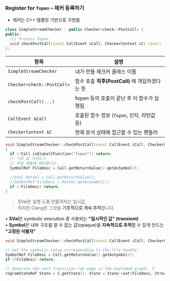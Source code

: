 ### Register for `fopen` – 체커 등록하기
- 체커는 C++ 템플릿 기반으로 구현됨
```cpp
class SimpleStreamChecker : public Checker<check::PostCall> {
public:
  /// Process fopen.
  void checkPostCall(const CallEvent &Call, CheckerContext &C) const;
};
```

|항목|설명|
|---|---|
|`SimpleStreamChecker`|내가 만들 체크커 클래스 이름|
|`Checker<check::PostCall>`|함수 호출 **직후(PostCall)** 에 개입하겠다는 뜻|
|`checkPostCall(...)`|fopen 등의 호출이 끝난 후 이 함수가 실행됨|
|`CallEvent &Call`|호출된 함수 정보 (`fopen`, 인자, 리턴값 등)|
|`CheckerContext &C`|현재 분석 상태에 접근할 수 있는 핸들러|

```cpp
void SimpleStreamChecker::checkPostCall(const CallEvent &Call, CheckerContext &C) const 
{
  if (!Call.isGlobalCFunction("fopen")) return; 
  // 기호 값 가져오기
  // 파일 핸들에 해당합니다.
  SymbolRef FileDesc = Call.getReturnValue().getAsSymbol(); 

  //SVal RetVal = Call.getReturnValue();     
  //SymbolRef FileDesc = RetVal.getAsSymbol();
  if (!FileDesc) return; 
} 
```

>SVal은 실행 도중 만들어지는 임시값,  
  하지만 Clang은 그것을 **기호적으로 계속 추적**합니다.

• **SVal**은 symbolic execution 중 사용되는 **"일시적인 값" (transient)**  
• **Symbol**은 내부 구조를 알 수 없는 값(opaque)을 **지속적으로 추적**할 수 있게 만드는 **"고정된 식별자"**


```cpp
void SimpleStreamChecker::checkPostCall(const CallEvent &Call, CheckerContext &C) const { if (!Call.isGlobalCFunction("fopen")) return; 

// Get the symbolic value corresponding to the file handle. 
SymbolRef FileDesc = Call.getReturnValue().getAsSymbol();
if (!FileDesc) return; 

// Generate the next transition (an edge in the exploded graph). P
rogramStateRef State = C.getState(); State = State->set(FileDesc, StreamState::getOpened()); C.addTransition(State); }
```